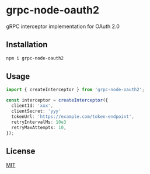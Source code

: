# grpc-node-oauth2

gRPC interceptor implementation for OAuth 2.0

## Installation

```sh
npm i grpc-node-oauth2
```

## Usage

```ts
import { createInterceptor } from 'grpc-node-oauth2';

const interceptor = createInterceptor({
  clientId: 'xxx',
  clientSecret: 'yyy'
  tokenUrl: 'https://example.com/token-endpoint',
  retryIntervalMs: 10e3
  retryMaxAttempts: 10,
});
```

## License

[MIT](LICENSE.md)
